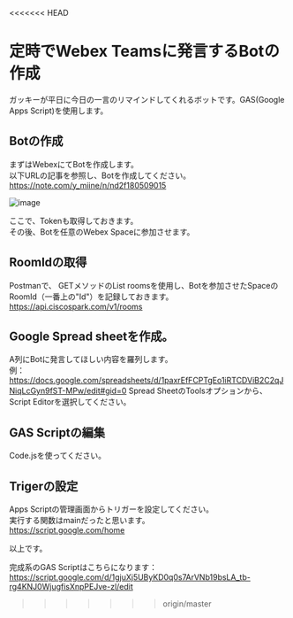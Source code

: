 <<<<<<< HEAD
# 定時でWebex Teamsに発言するBotの作成
ガッキーが平日に今日の一言のリマインドしてくれるボットです。GAS(Google Apps Script)を使用します。

## Botの作成
まずはWebexにてBotを作成します。  
以下URLの記事を参照し、Botを作成してください。   
https://note.com/y_miine/n/nd2f180509015

![image](https://user-images.githubusercontent.com/74521124/132471265-89d29b3b-db1a-4163-bbec-740f4f88ecce.png)


ここで、Tokenも取得しておきます。    
その後、Botを任意のWebex Spaceに参加させます。

## RoomIdの取得
Postmanで、
GETメソッドのList roomsを使用し、Botを参加させたSpaceのRoomId（一番上の"Id"）を記録しておきます。  
https://api.ciscospark.com/v1/rooms

## Google Spread sheetを作成。
A列にBotに発言してほしい内容を羅列します。  
例：https://docs.google.com/spreadsheets/d/1paxrEfFCPTgEo1iRTCDViB2C2qJNiqLcGyn9fST-MPw/edit#gid=0
Spread SheetのToolsオプションから、Script Editorを選択してください。

## GAS Scriptの編集
Code.jsを使ってください。

## Trigerの設定
Apps Scriptの管理画面からトリガーを設定してください。  
実行する関数はmainだったと思います。  
https://script.google.com/home

以上です。

完成系のGAS Scriptはこちらになります：
https://script.google.com/d/1gjuXj5UByKD0q0s7ArVNb19bsLA_tb-rg4KNJ0WjugfisXnpPEJve-zl/edit
>>>>>>> origin/master
